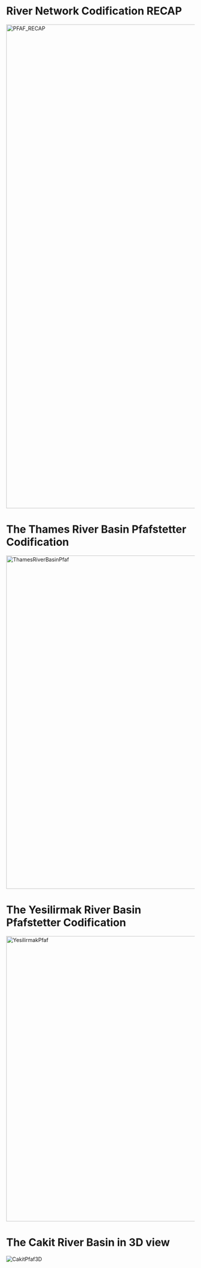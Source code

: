 
# River Network Codification RECAP

<img width="1292" alt="PFAF_RECAP" src="https://user-images.githubusercontent.com/64214370/125661264-9f381309-65fd-4d64-b36f-ca3a3b5066d0.png">


# The Thames River Basin Pfafstetter Codification

<img width="890" alt="ThamesRiverBasinPfaf" src="https://user-images.githubusercontent.com/64214370/123221469-a8cd0e00-d4d7-11eb-9f75-42ec5df79e6c.png">


# The Yesilirmak River Basin Pfafstetter Codification

<img width="762" alt="YesilirmakPfaf" src="https://user-images.githubusercontent.com/64214370/123222296-77087700-d4d8-11eb-81c4-35dbe7654237.png">



# The Cakit River Basin in 3D view

![CakitPfaf3D](https://user-images.githubusercontent.com/64214370/123222571-be8f0300-d4d8-11eb-997b-8742760ac1ee.png)

